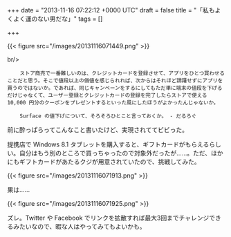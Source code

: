 
+++
date = "2013-11-16 07:22:12 +0000 UTC"
draft = false
title = "「私もよくよく運のない男だな」"
tags = []

+++


{{< figure src="/images/20131116071449.png"  >}}

br/>


    

>
        ストア商売で一番難しいのは、クレジットカードを登録させて、アプリをひとつ買わせることだと思う。そこで値段以上の価値を感じられれば、次からはそれほど躊躇せずにアプリを買うのではないか。であれば、同じキャンペーンをするにしてもただ単に端末の値段を下げるだけじゃなくて、ユーザー登録とクレジットカードの登録を完了したらストアで使える 10,000 円分のクーポンをプレゼントするといった風にしたほうがよかったんじゃないか。

        Surface の値下げについて、そろそろひとこと言っておくか。 - だるろぐ
    
前に酔っぱらってこんなこと書いたけど、実現されててビビった。<script>    window.twttr = (function(d, s, id) {        var js, fjs = d.getElementsByTagName(s)[0],            t = window.twttr || {};        if (d.getElementById(id)) return t;        js = d.createElement(s);        js.id = id;        js.src = "https://platform.twitter.com/widgets.js";        fjs.parentNode.insertBefore(js, fjs);        t._e = [];        t.ready = function(f) {            t._e.push(f);        };        return t;    }(document, "script", "twitter-wjs"));</script>

<script>    twttr.ready(function (twttr) {        var el = document.getElementsByClassName('twitter-syntax-tweet-id-401201885430161409');        for (var i=0;i<el.length;i++) {            if (!!el[i].getAttribute('data-is-tweet-loaded')){                continue;            }            el[i].setAttribute('data-is-tweet-loaded', '1');            twttr.widgets.createTweet('401201885430161409',el[i],{});        }    });</script>

<div class="twitter-syntax-tweet-id-401201885430161409"></div>提携店で Windows 8.1 タブレットを購入すると、ギフトカードがもらえるらしい。自分はもう別のところで買っちゃったので対象外だったが……。ただ、ほかにもギフトカードがあたるクジが用意されていたので、挑戦してみた。

{{< figure src="/images/20131116071913.png"  >}}

果は……

{{< figure src="/images/20131116071925.png"  >}}

ズレ。Twitter や Facebook でリンクを拡散すれば最大3回までチャレンジできるみたいなので、暇な人はやってみてもよいかも。


